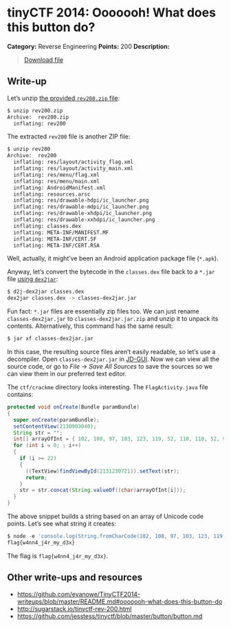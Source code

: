 # tinyCTF 2014: Ooooooh! What does this button do?

**Category:** Reverse Engineering
**Points:** 200
**Description:**

> [Download file](rev200.zip)

## Write-up

Let’s unzip [the provided `rev200.zip` file](rev200.zip):

```bash
$ unzip rev200.zip
Archive:  rev200.zip
  inflating: rev200
```

The extracted `rev200` file is another ZIP file:

```bash
$ unzip rev200
Archive:  rev200
  inflating: res/layout/activity_flag.xml
  inflating: res/layout/activity_main.xml
  inflating: res/menu/flag.xml
  inflating: res/menu/main.xml
  inflating: AndroidManifest.xml
  inflating: resources.arsc
  inflating: res/drawable-hdpi/ic_launcher.png
  inflating: res/drawable-mdpi/ic_launcher.png
  inflating: res/drawable-xhdpi/ic_launcher.png
  inflating: res/drawable-xxhdpi/ic_launcher.png
  inflating: classes.dex
  inflating: META-INF/MANIFEST.MF
  inflating: META-INF/CERT.SF
  inflating: META-INF/CERT.RSA
```

Well, actually, it might’ve been an Android application package file (`*.apk`).

Anyway, let’s convert the bytecode in the `classes.dex` file back to a `*.jar` file [using `dex2jar`](https://code.google.com/p/dex2jar/):

```bash
$ d2j-dex2jar classes.dex
dex2jar classes.dex -> classes-dex2jar.jar
```

Fun fact: `*.jar` files are essentially zip files too. We can just rename `classes-dex2jar.jar` to `classes-dex2jar.jar.zip` and unzip it to unpack its contents. Alternatively, this command has the same result:

```bash
$ jar xf classes-dex2jar.jar
```

In this case, the resulting source files aren’t easily readable, so let’s use a decompiler. Open `classes-dex2jar.jar` in [JD-GUI](http://jd.benow.ca/). Now we can view all the source code, or go to _File_ → _Save All Sources_ to save the sources so we can view them in our preferred text editor.

The `ctf/crackme` directory looks interesting. The `FlagActivity.java` file contains:

```java
protected void onCreate(Bundle paramBundle)
{
  super.onCreate(paramBundle);
  setContentView(2130903040);
  String str = "";
  int[] arrayOfInt = { 102, 108, 97, 103, 123, 119, 52, 110, 110, 52, 95, 106, 52, 114, 95, 109, 121, 95, 100, 51, 120, 125 };
  for (int i = 0; ; i++)
  {
    if (i >= 22)
    {
      ((TextView)findViewById(2131230721)).setText(str);
      return;
    }
    str = str.concat(String.valueOf((char)arrayOfInt[i]));
  }
}
```

The above snippet builds a string based on an array of Unicode code points. Let’s see what string it creates:

```js
$ node -e 'console.log(String.fromCharCode(102, 108, 97, 103, 123, 119, 52, 110, 110, 52, 95, 106, 52, 114, 95, 109, 121, 95, 100, 51, 120, 125));'
flag{w4nn4_j4r_my_d3x}
```

The flag is `flag{w4nn4_j4r_my_d3x}`.

## Other write-ups and resources

* <https://github.com/evanowe/TinyCTF2014-writeups/blob/master/README.md#ooooooh-what-does-this-button-do>
* <http://sugarstack.io/tinyctf-rev-200.html>
* <https://github.com/jesstess/tinyctf/blob/master/button/button.md>
